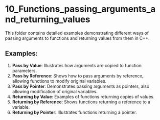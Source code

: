 # 10_Functions_passing_arguments_and_returning_values

This folder contains detailed examples demonstrating different ways of passing arguments to functions and returning values from them in C++.

## Examples:

1.  **Pass by Value**: Illustrates how arguments are copied to function parameters.
2.  **Pass by Reference**: Shows how to pass arguments by reference, allowing functions to modify original variables.
3.  **Pass by Pointer**: Demonstrates passing arguments as pointers, also allowing modification of original variables.
4.  **Returning by Value**: Examples of functions returning copies of values.
5.  **Returning by Reference**: Shows functions returning a reference to a variable.
6.  **Returning by Pointer**: Illustrates functions returning a pointer.
